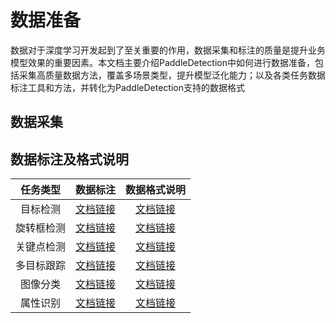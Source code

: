 # 数据准备

数据对于深度学习开发起到了至关重要的作用，数据采集和标注的质量是提升业务模型效果的重要因素。本文档主要介绍PaddleDetection中如何进行数据准备，包括采集高质量数据方法，覆盖多场景类型，提升模型泛化能力；以及各类任务数据标注工具和方法，并转化为PaddleDetection支持的数据格式

## 数据采集



## 数据标注及格式说明

| 任务类型  |     数据标注   |   数据格式说明 |
|:--------:| :--------:|:--------:|
|    目标检测   |   [文档链接]()  |    [文档链接](PrepareDataSet.md)  |
|    旋转框检测   |   [文档链接]()  |    [文档链接]()  |
|    关键点检测   |   [文档链接]()  |    [文档链接](PrepareKeypointDataSet_cn.md)  |
|    多目标跟踪   |   [文档链接]()  |    [文档链接](PrepareMOTDataSet_cn.md)  |
|    图像分类   |   [文档链接]()  |    [文档链接]()  |
|    属性识别   |   [文档链接]()  |    [文档链接]()  |
